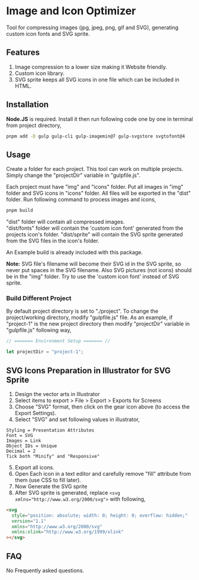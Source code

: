 # Image and Icon Optimizer

Tool for compressing images (jpg, jpeg, png, gif and SVG), generating custom icon fonts and SVG sprite.

## Features

1. Image compression to a lower size making it Website friendly.
2. Custom icon library.
3. SVG sprite keeps all SVG icons in one file which can be included in HTML.

## Installation

**Node.JS** is required. Install it then run following code one by one in terminal from project directory,

```bash
pnpm add -D gulp gulp-cli gulp-imagemin@7 gulp-svgstore svgtofont@4
```

## Usage

Create a folder for each project. This tool can work on multiple projects. Simply change the "projectDir" variable in "gulpfile.js".

Each project must have "img" and "icons" folder. Put all images in "img" folder and SVG icons in "icons" folder. All files will be exported in the "dist" folder. Run following command to process images and icons,

```bash
pnpm build
```

"dist" folder will contain all compressed images.  
"dist/fonts" folder will contain the 'custom icon font' generated from the projects icon's folder.
"dist/sprite" will contain the SVG sprite generated from the SVG files in the icon's folder.

An Example build is already included with this package.

**Note:** SVG file's filename will become their SVG id in the SVG sprite, so never put spaces in the SVG filename. Also SVG pictures (not icons) should be in the "img" folder. Try to use the 'custom icon font' instead of SVG sprite.

### Build Different Project

By default project directory is set to "./project". To change the project/working directory, modify "gulpfile.js" file. As an example, if "project-1" is the new project directory then modify "projectDir" variable in "gulpfile.js" following way,

```JavaScript
// ======= Environment Setup ======= //

let projectDir = "project-1";
```

## SVG Icons Preparation in Illustrator for SVG Sprite

1. Design the vector arts in Illustrator
2. Select items to export > File > Export > Exports for Screens
3. Choose "SVG" format, then click on the gear icon above (to access the Export Settings).
4. Select "SVG" and set following values in illustrator,

```
Styling = Presentation Attributes
Font = SVG
Images = Link
Object IDs = Unique
Decimal = 2
Tick both "Minify" and "Responsive"
```

5. Export all icons.
6. Open Each icon in a text editor and carefully remove "fill" attribute from them (use CSS to fill later).
7. Now Generate the SVG sprite
8. After SVG sprite is generated, replace `<svg xmlns="http://www.w3.org/2000/svg">` with following,

```html
<svg
  style="position: absolute; width: 0; height: 0; overflow: hidden;"
  version="1.1"
  xmlns="http://www.w3.org/2000/svg"
  xmlns:xlink="http://www.w3.org/1999/xlink"
></svg>
```

## FAQ

No Frequently asked questions.
